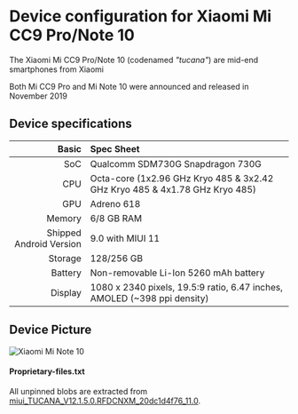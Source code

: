 Device configuration for Xiaomi Mi CC9 Pro/Note 10
============================================

The Xiaomi Mi CC9 Pro/Note 10 (codenamed _"tucana"_) are mid-end smartphones from Xiaomi

Both Mi CC9 Pro and Mi Note 10 were announced and released in November 2019

## Device specifications

Basic   | Spec Sheet
-------:|:-------------------------
SoC     | Qualcomm SDM730G Snapdragon 730G
CPU     | Octa-core (1x2.96 GHz Kryo 485 & 3x2.42 GHz Kryo 485 & 4x1.78 GHz Kryo 485)
GPU     | Adreno 618
Memory  | 6/8 GB RAM
Shipped Android Version | 9.0 with MIUI 11
Storage | 128/256 GB
Battery | Non-removable Li-Ion 5260 mAh battery
Display | 1080 x 2340 pixels, 19.5:9 ratio, 6.47 inches, AMOLED (~398 ppi density)

## Device Picture

![Xiaomi Mi Note 10](https://xiaomi-mi.com/uploads/CatalogueImage/mi-note-10%20(2)_17838_1573854333.jpg "Xiaomi Mi Note 10 in black")

#### Proprietary-files.txt
All unpinned blobs are extracted from [miui_TUCANA_V12.1.5.0.RFDCNXM_20dc1d4f76_11.0](https://xiaomifirmwareupdater.com/miui/tucana/stable%20beta/V12.1.5.0.RFDCNXM/).
